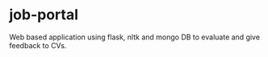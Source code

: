 # job-portal
Web based application using flask, nltk and mongo DB to evaluate and give feedback to CVs.